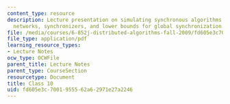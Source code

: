 ```yaml
---
content_type: resource
description: Lecture presentation on simulating synchronous algorithms in asynchronous
  networks, synchronizers, and lower bounds for global synchronization.
file: /media/courses/6-852j-distributed-algorithms-fall-2009/fd605e3c7001955562a62971e27a2246_MIT6_852JF09_lec10.pdf
file_type: application/pdf
learning_resource_types:
- Lecture Notes
ocw_type: OCWFile
parent_title: Lecture Notes
parent_type: CourseSection
resourcetype: Document
title: Class 10
uid: fd605e3c-7001-9555-62a6-2971e27a2246
---
```

